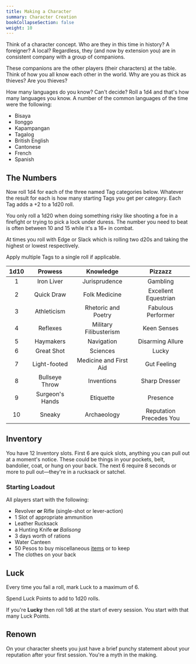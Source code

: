 ```yaml
---
title: Making a Character
summary: Character Creation
bookCollapseSection: false
weight: 10
---
```


Think of a character concept. Who are they in this time in history? A foreigner? A local? Regardless, they (and now by extension you) are in consistent company with a group of companions.

These companions are the other players (their characters) at the table. Think of how you all know each other in the world. Why are you as thick as thieves? Are you thieves?

How many languages do you know? Can't decide? Roll a 1d4 and that's how many languages you know. A number of the common languages of the time were the following:

- Bisaya
- Ilonggo
- Kapampangan
- Tagalog
- British English
- Cantonese
- French
- Spanish

## The Numbers

Now roll 1d4 for each of the three named Tag categories below. Whatever the result for each is how many starting Tags you get per category. Each Tag adds a +2 to a 1d20 roll.

You only roll a 1d20 when doing something risky like shooting a foe in a firefight or trying to pick a lock under duress. The number you need to beat is often between 10 and 15 while it's a 16+ in combat.

At times you roll with Edge or Slack which is rolling two d20s and taking the highest or lowest respectively.

Apply multiple Tags to a single roll if applicable.

| 1d10 |     Prowess     |       Knowledge        |         Pizzazz         |
| :--: | :-------------: | :--------------------: | :---------------------: |
|  1   |   Iron Liver    |     Jurisprudence      |        Gambling         |
|  2   |   Quick Draw    |     Folk Medicine      |  Excellent Equestrian   |
|  3   |   Athleticism   |  Rhetoric and Poetry   |   Fabulous Performer    |
|  4   |    Reflexes     | Military Filibusterism |       Keen Senses       |
|  5   |    Haymakers    |       Navigation       |    Disarming Allure     |
|  6   |   Great Shot    |        Sciences        |          Lucky          |
|  7   |  Light-footed   | Medicine and First Aid |       Gut Feeling       |
|  8   | Bullseye Throw  |       Inventions       |      Sharp Dresser      |
|  9   | Surgeon's Hands |       Etiquette        |        Presence         |
|  10  |     Sneaky      |      Archaeology       | Reputation Precedes You |

## Inventory

You have 12 Inventory slots. First 6 are quick slots, anything you can pull out at a moment's notice. These could be things in your pockets, belt, bandolier, coat, or hung on your back. The next 6 require 8 seconds or more to pull out—they're in a rucksack or satchel.

### Starting Loadout

All players start with the following:

- Revolver **or** Rifle (single-shot or lever-action)
- 1 Slot of appropriate ammunition
- Leather Rucksack
- a Hunting Knife **or** *Balisong*
- 3 days worth of rations
- Water Canteen
- 50 Pesos to buy miscellaneous [items](https://san-tagoy.xyz/games/wanton-pinoy-spaghetti/gear/) or to keep
- The clothes on your back

## Luck

Every time you fail a roll, mark Luck to a maximum of 6.

Spend Luck Points to add to 1d20 rolls.

If you're **Lucky** then roll 1d6 at the start of every session. You start with that many Luck Points.

## Renown

On your character sheets you just have a brief punchy statement about your reputation after your first session. You're a myth in the making.
